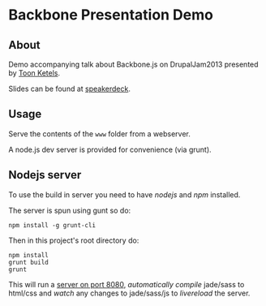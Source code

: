 # Backbone Presentation Demo

## About

Demo accompanying talk about Backbone.js on DrupalJam2013 presented by [Toon Ketels](http://twitter.com/toonketels).

Slides can be found at [speakerdeck](https://speakerdeck.com/toonketels/introducing-backbone-dot-js).


## Usage

Serve the contents of the `www` folder from a webserver.

A node.js dev server is provided for convenience (via grunt).


## Nodejs server

To use the build in server you need to have _nodejs_ and _npm_ installed.

The server is spun using gunt so do:

    npm install -g grunt-cli

Then in this project's root directory do:

    npm install
    grunt build
    grunt

This will run a [server on port 8080](http://localhost:8080),
_automatically compile_ jade/sass to html/css and _watch_
any changes to jade/sass/js to _livereload_ the server.